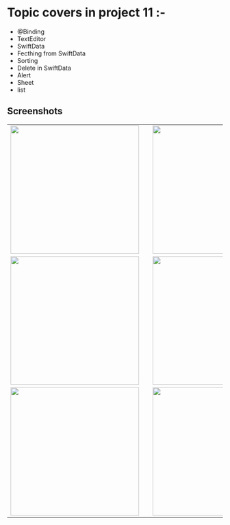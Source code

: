 # Topic covers in project 11 :-

- @Binding
- TextEditor
- SwiftData
- Fecthing from SwiftData
- Sorting
- Delete in SwiftData
- Alert
- Sheet
- list 


## Screenshots
<table align="center">
  <tr>
    <td><img src="ScreenShots/IMG_2904.PNG" width="300"></td>
    <td style="width: 50px;"></td>
    <td><img src="ScreenShots/IMG_2905.PNG" width="300"></td>
  </tr>
   <tr>
    <td><img src="ScreenShots/IMG_2906.PNG" width="300"></td>
    <td style="width: 50px;"></td>
    <td><img src="ScreenShots/IMG_2907.PNG" width="300"></td>
  </tr>
  <tr>
    <td><img src="ScreenShots/IMG_2908.PNG" width="300"></td>
    <td style="width: 50px;"></td>
    <td><img src="ScreenShots/IMG_2909.PNG" width="300"></td>
  </tr>
  
</table>
